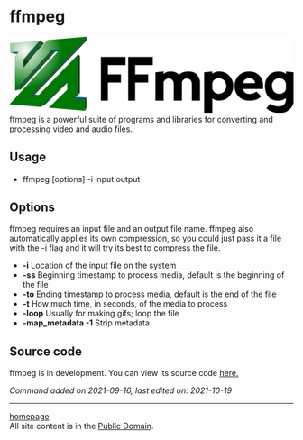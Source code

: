 # ffmpeg
![](../img/FFmpeg.png)
ffmpeg is a powerful suite of programs and libraries for converting and processing video and audio files.

## Usage
- ffmpeg [options] -i input output

## Options
ffmpeg requires an input file and an output file name. ffmpeg also automatically applies its own compression, so you could just pass it a file with the -i flag and it will try its best to compress the file.
- **-i** Location of the input file on the system
- **-ss** Beginning timestamp to process media, default is the beginning of the file
- **-to** Ending timestamp to process media, default is the end of the file
- **-t** How much time, in seconds, of the media to process
- **-loop** Usually for making gifs; loop the file
- **-map_metadata -1** Strip metadata.

## Source code
ffmpeg is in development. You can view its source code [here.](https://git.ffmpeg.org/ffmpeg.git)

*Command added on 2021-09-16, last edited on: 2021-10-19*

---

[homepage](../index.html)\
All site content is in the [Public Domain](http://unlicense.org/).
